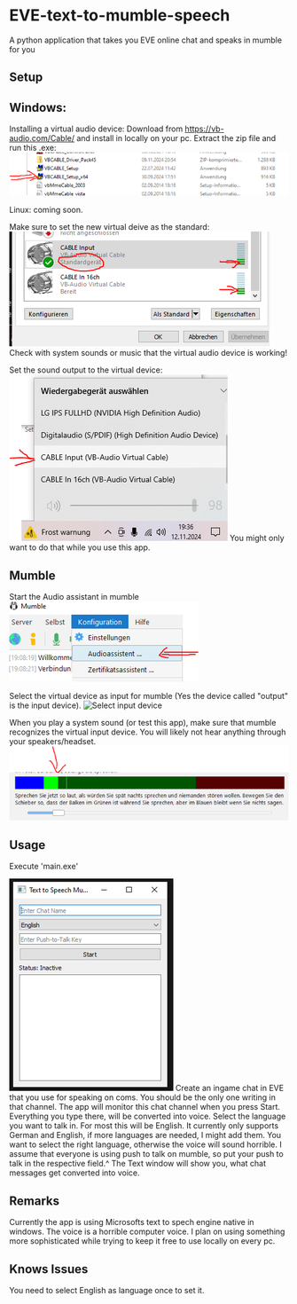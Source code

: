 # EVE-text-to-mumble-speech

A python application that takes you EVE online chat and speaks in mumble for you

## Setup

## Windows:

Installing a virtual audio device: Download from https://vb-audio.com/Cable/ and install in locally on your pc.
Extract the zip file and run this .exe:
![Install the virtual audio device](https://github.com/christianpfister43/EVE-text-to-mumble-speech/blob/main/Screenshots/Install_virtual_audio_device.PNG)

Linux: coming soon.

Make sure to set the new virtual deive as the standard:
![Set standard device](https://github.com/christianpfister43/EVE-text-to-mumble-speech/blob/main/Screenshots/set_standard.PNG)
Check with system sounds or music that the virtual audio device is working!

Set the sound output to the virtual device:
![Set output device](https://github.com/christianpfister43/EVE-text-to-mumble-speech/blob/main/Screenshots/set_output_device.PNG)
You might only want to do that while you use this app.

## Mumble

Start the Audio assistant in mumble
![Start Audio Assistant](https://github.com/christianpfister43/EVE-text-to-mumble-speech/blob/main/Screenshots/mumble_start_audio_assistant.PNG)

Select the virtual device as input for mumble (Yes the device called "output" is the input device).
![Select input device](Screenshots/https://github.com/christianpfister43/EVE-text-to-mumble-speech/blob/main/Screenshots/mumble_select_input_device.PNG)

When you play a system sound (or test this app), make sure that mumble recognizes the virtual input device. You will likely not hear anything through your speakers/headset.
![Check if mumble recognizes the device](https://github.com/christianpfister43/EVE-text-to-mumble-speech/blob/main/Screenshots/mumble_device_working.PNG)

## Usage

Execute 'main.exe'

![App UI Overview](https://github.com/christianpfister43/EVE-text-to-mumble-speech/blob/main/Screenshots/App_UI_startup.PNG)
Create an ingame chat in EVE that you use for speaking on coms. You should be the only one writing in that channel. The app will monitor this chat channel when you press Start. Everything you type there, will be converted into voice. Select the language you want to talk in. For most this will be English. It currently only supports German and English, if more languages are needed, I might add them. You want to select the right language, otherwise the voice will sound horrible.
I assume that everyone is using push to talk on mumble, so put your push to talk in the respective field.^
The Text window will show you, what chat messages get converted into voice.

## Remarks

Currently the app is using Microsofts text to spech engine native in windows. The voice is a horrible computer voice. I plan on using something more sophisticated while trying to keep it free to use locally on every pc.

## Knows Issues

You need to select English as language once to set it.
